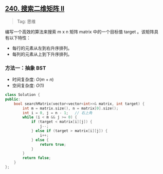 ## [240. 搜索二维矩阵 II](https://leetcode-cn.com/problems/search-a-2d-matrix-ii/)

> Tag: 思维

编写一个高效的算法来搜索 m x n 矩阵 matrix 中的一个目标值 target 。该矩阵具有以下特性：
- 每行的元素从左到右升序排列。
- 每列的元素从上到下升序排列。

### 方法一：抽象 BST
* 时间复杂度: ${O(m+n)}$
* 空间复杂度: ${O(1)}$
```cpp
class Solution {
public:
    bool searchMatrix(vector<vector<int>>& matrix, int target) {
        int m = matrix.size(), n = matrix[0].size();
        int i = 0, j = n - 1;   // 右上角
        while (i < m && j >= 0) {
            if (target < matrix[i][j]) {
                j--;
            } else if (target > matrix[i][j]) {
                i++;
            } else {
                return true;
            }
        }
        return false;
    }
};
```
